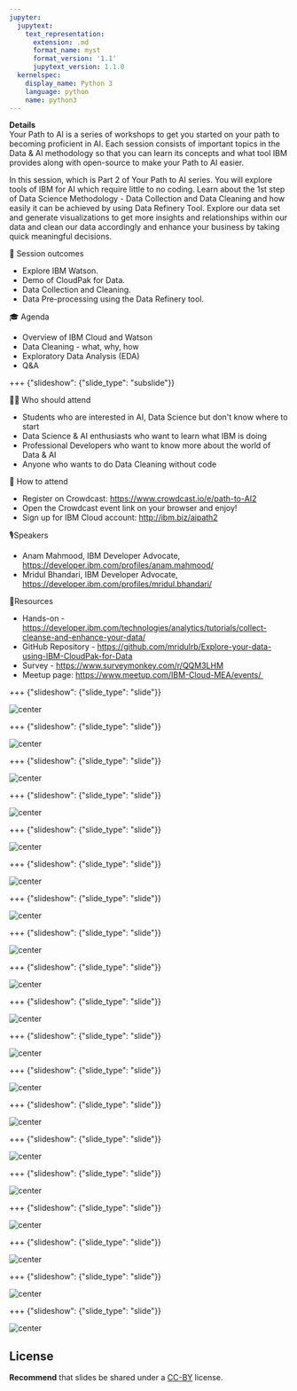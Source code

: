 ```yaml
---
jupyter:
  jupytext:
    text_representation:
      extension: .md
      format_name: myst
      format_version: '1.1'
      jupytext_version: 1.1.0
  kernelspec:
    display_name: Python 3
    language: python
    name: python3
---
```

<!-- 
+++ {"slideshow": {"slide_type": "slide"}} -->

<!-- # Tutorial slides

- Slides are optional (e.g., you may not use them if your presentation is via live coding).
- If the pre-recorded presentations will use slides, we request that you deposit the slides in this folder. 

<!-- 
## Use text-based source

- We ask that you use text-based formats for your slides, e.g., markdown 
- This markdown file is an example source for slides using `nbconvert` and Reveal. See the GitHub action '.github/workflows/slides.yml' in this repo so see how this markdown file is converted to a HTML slide show and published on GitHub Pages - https://fawazsiddiqi.github.io/slides_to_pages

+++ {"slideshow": {"slide_type": "subslide"}}

## An example sub-slide

- Another option: you can write your slide content using markdown and use an app for slide design, like [Deckset](https://www.deckset.com) or similar.

+++ {"slideshow": {"slide_type": "slide"}}

## Naming convention and file list

- Use a **naming convention** where each file name starts with a number, reflecting the order of use in the presentation of the tutorial.
- List your slide files in a markdown, with a brief description.


+++ {"slideshow": {"slide_type": "slide"}} 
-->

**Details** <br />
Your Path to AI is a series of workshops to get you started on your path to becoming proficient in AI. Each session consists of important topics in the Data & AI methodology so that you can learn its concepts and what tool IBM provides along with open-source to make your Path to AI easier.

In this session, which is Part 2 of Your Path to AI series. You will explore tools of IBM for AI which require little to no coding. Learn about the 1st step of Data Science Methodology - Data Collection and Data Cleaning and how easily it can be achieved by using Data Refinery Tool. Explore our data set and generate visualizations to get more insights and relationships within our data and clean our data accordingly and enhance your business by taking quick meaningful decisions.

🌟 Session outcomes
- Explore IBM Watson.
- Demo of CloudPak for Data.
- Data Collection and Cleaning.
- Data Pre-processing using the Data Refinery tool.

🎓 Agenda
- Overview of IBM Cloud and Watson
- Data Cleaning - what, why, how
- Exploratory Data Analysis (EDA)
- Q&A

+++ {"slideshow": {"slide_type": "subslide"}}

👩‍💻 Who should attend
- Students who are interested in AI, Data Science but don't know where to start
- Data Science & AI enthusiasts who want to learn what IBM is doing
- Professional Developers who want to know more about the world of Data & AI
- Anyone who wants to do Data Cleaning without code

🍪 How to attend
- Register on Crowdcast: https://www.crowdcast.io/e/path-to-AI2
- Open the Crowdcast event link on your browser and enjoy!
- Sign up for IBM Cloud account: http://ibm.biz/aipath2

🎙Speakers
- Anam Mahmood, IBM Developer Advocate, https://developer.ibm.com/profiles/anam.mahmood/
- Mridul Bhandari, IBM Developer Advocate, https://developer.ibm.com/profiles/mridul.bhandari/

🎈Resources
- Hands-on - https://developer.ibm.com/technologies/analytics/tutorials/collect-cleanse-and-enhance-your-data/
- GitHub Repository - https://github.com/mridulrb/Explore-your-data-using-IBM-CloudPak-for-Data
- Survey - https://www.surveymonkey.com/r/QQM3LHM
- Meetup page: https://www.meetup.com/IBM-Cloud-MEA/events/ 


+++ {"slideshow": {"slide_type": "slide"}}

![center](https://github.com/mridulrb/Explore-your-data-using-IBM-CloudPak-for-Data/blob/master/images/slide_images/Slide1.png?raw=true)

+++ {"slideshow": {"slide_type": "slide"}}

![center](https://github.com/mridulrb/Explore-your-data-using-IBM-CloudPak-for-Data/blob/master/images/slide_images/slide_images/Slide2.png?raw=true)

+++ {"slideshow": {"slide_type": "slide"}}

![center](https://github.com/mridulrb/Explore-your-data-using-IBM-CloudPak-for-Data/blob/master/images/slide_images/Slide3.png?raw=true)

+++ {"slideshow": {"slide_type": "slide"}}

![center](https://github.com/mridulrb/Explore-your-data-using-IBM-CloudPak-for-Data/blob/master/images/slide_images/slide_images/Slide4.png?raw=true)

+++ {"slideshow": {"slide_type": "slide"}}

![center](https://github.com/mridulrb/Explore-your-data-using-IBM-CloudPak-for-Data/blob/master/images/slide_images/Slide5.png?raw=true)

+++ {"slideshow": {"slide_type": "slide"}}

![center](https://github.com/mridulrb/Explore-your-data-using-IBM-CloudPak-for-Data/blob/master/images/slide_images/Slide6.png?raw=true)

+++ {"slideshow": {"slide_type": "slide"}}

![center](https://github.com/mridulrb/Explore-your-data-using-IBM-CloudPak-for-Data/blob/master/images/slide_images/Slide7.png?raw=true)

+++ {"slideshow": {"slide_type": "slide"}}

![center](https://github.com/mridulrb/Explore-your-data-using-IBM-CloudPak-for-Data/blob/master/images/slide_images/Slide8.png?raw=true)

+++ {"slideshow": {"slide_type": "slide"}}

![center](https://github.com/mridulrb/Explore-your-data-using-IBM-CloudPak-for-Data/blob/master/images/slide_images/Slide9.png?raw=true)

+++ {"slideshow": {"slide_type": "slide"}}

![center](https://github.com/mridulrb/Explore-your-data-using-IBM-CloudPak-for-Data/blob/master/images/slide_images/Slide10.png?raw=true)

+++ {"slideshow": {"slide_type": "slide"}}

![center](https://github.com/mridulrb/Explore-your-data-using-IBM-CloudPak-for-Data/blob/master/images/slide_images/Slide11.png?raw=true)

+++ {"slideshow": {"slide_type": "slide"}}

![center](https://github.com/mridulrb/Explore-your-data-using-IBM-CloudPak-for-Data/blob/master/images/slide_images/Slide12.png?raw=true)

+++ {"slideshow": {"slide_type": "slide"}}

![center](https://github.com/mridulrb/Explore-your-data-using-IBM-CloudPak-for-Data/blob/master/images/slide_images/Slide13.png?raw=true)

+++ {"slideshow": {"slide_type": "slide"}}

![center](https://github.com/mridulrb/Explore-your-data-using-IBM-CloudPak-for-Data/blob/master/images/slide_images/Slide14.png?raw=true)

+++ {"slideshow": {"slide_type": "slide"}}

![center](https://github.com/mridulrb/Explore-your-data-using-IBM-CloudPak-for-Data/blob/master/images/slide_images/Slide15.png?raw=true)

+++ {"slideshow": {"slide_type": "slide"}}

![center](https://github.com/mridulrb/Explore-your-data-using-IBM-CloudPak-for-Data/blob/master/images/slide_images/Slide16.png?raw=true)

+++ {"slideshow": {"slide_type": "slide"}}

![center](https://github.com/mridulrb/Explore-your-data-using-IBM-CloudPak-for-Data/blob/master/images/slide_images/Slide17.png?raw=true)

+++ {"slideshow": {"slide_type": "slide"}}

![center](https://github.com/mridulrb/Explore-your-data-using-IBM-CloudPak-for-Data/blob/master/images/slide_images/Slide18.png?raw=true)

+++ {"slideshow": {"slide_type": "slide"}}

![center](https://github.com/mridulrb/Explore-your-data-using-IBM-CloudPak-for-Data/blob/master/images/slide_images/Slide19.png?raw=true)


## License

**Recommend** that slides be shared under a [CC-BY](https://creativecommons.org/licenses/by/4.0/) license.
